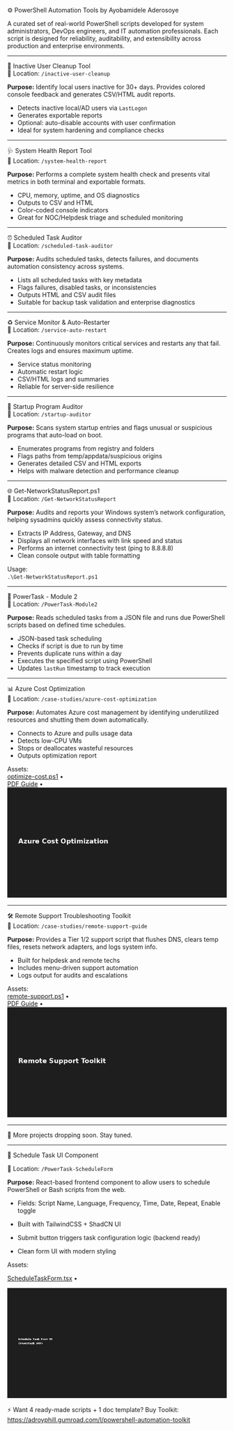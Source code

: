 ⚙️ PowerShell Automation Tools by Ayobamidele Aderosoye

A curated set of real-world PowerShell scripts developed for system administrators, DevOps engineers, and IT automation professionals. Each script is designed for reliability, auditability, and extensibility across production and enterprise environments.

---

🔧 Inactive User Cleanup Tool  
📂 Location: `/inactive-user-cleanup`

**Purpose:** Identify local users inactive for 30+ days. Provides colored console feedback and generates CSV/HTML audit reports.

- Detects inactive local/AD users via `LastLogon`
- Generates exportable reports
- Optional: auto-disable accounts with user confirmation
- Ideal for system hardening and compliance checks

---

🩺 System Health Report Tool  
📂 Location: `/system-health-report`

**Purpose:** Performs a complete system health check and presents vital metrics in both terminal and exportable formats.

- CPU, memory, uptime, and OS diagnostics
- Outputs to CSV and HTML
- Color-coded console indicators
- Great for NOC/Helpdesk triage and scheduled monitoring

---

⏰ Scheduled Task Auditor  
📂 Location: `/scheduled-task-auditor`

**Purpose:** Audits scheduled tasks, detects failures, and documents automation consistency across systems.

- Lists all scheduled tasks with key metadata
- Flags failures, disabled tasks, or inconsistencies
- Outputs HTML and CSV audit files
- Suitable for backup task validation and enterprise diagnostics

---

♻️ Service Monitor & Auto-Restarter  
📂 Location: `/service-auto-restart`

**Purpose:** Continuously monitors critical services and restarts any that fail. Creates logs and ensures maximum uptime.

- Service status monitoring
- Automatic restart logic
- CSV/HTML logs and summaries
- Reliable for server-side resilience

---

🚀 Startup Program Auditor  
📂 Location: `/startup-auditor`

**Purpose:** Scans system startup entries and flags unusual or suspicious programs that auto-load on boot.

- Enumerates programs from registry and folders
- Flags paths from temp/appdata/suspicious origins
- Generates detailed CSV and HTML exports
- Helps with malware detection and performance cleanup

---

🌐 Get-NetworkStatusReport.ps1  
📂 Location: `/Get-NetworkStatusReport`

**Purpose:** Audits and reports your Windows system’s network configuration, helping sysadmins quickly assess connectivity status.

- Extracts IP Address, Gateway, and DNS
- Displays all network interfaces with link speed and status
- Performs an internet connectivity test (ping to 8.8.8.8)
- Clean console output with table formatting

Usage:  
`.\Get-NetworkStatusReport.ps1`

---

🧠 PowerTask - Module 2  
📂 Location: `/PowerTask-Module2`

**Purpose:** Reads scheduled tasks from a JSON file and runs due PowerShell scripts based on defined time schedules.

- JSON-based task scheduling
- Checks if script is due to run by time
- Prevents duplicate runs within a day
- Executes the specified script using PowerShell
- Updates `lastRun` timestamp to track execution

---

📊 Azure Cost Optimization  
📂 Location: `/case-studies/azure-cost-optimization`

**Purpose:** Automates Azure cost management by identifying underutilized resources and shutting them down automatically.

- Connects to Azure and pulls usage data
- Detects low-CPU VMs
- Stops or deallocates wasteful resources
- Outputs optimization report

Assets:  
[optimize-cost.ps1](./case-studies/azure-cost-optimization/optimize-cost.ps1) •  
[PDF Guide](./case-studies/azure-cost-optimization/azure-cost-optimization.pdf) •  
![Preview](./case-studies/azure-cost-optimization/azure-cost-optimization.png)

---

🛠️ Remote Support Troubleshooting Toolkit  
📂 Location: `/case-studies/remote-support-guide`

**Purpose:** Provides a Tier 1/2 support script that flushes DNS, clears temp files, resets network adapters, and logs system info.

- Built for helpdesk and remote techs
- Includes menu-driven support automation
- Logs output for audits and escalations

Assets:  
[remote-support.ps1](./case-studies/remote-support-guide/remote-support.ps1) •  
[PDF Guide](./case-studies/remote-support-guide/remote-support-guide.pdf) •  
![Preview](./case-studies/remote-support-guide/remote-support-guide.png)

---

🔁 More projects dropping soon. Stay tuned.

---



🧩 Schedule Task UI Component  

📂 Location: `/PowerTask-ScheduleForm`



**Purpose:** React-based frontend component to allow users to schedule PowerShell or Bash scripts from the web.



- Fields: Script Name, Language, Frequency, Time, Date, Repeat, Enable toggle

- Built with TailwindCSS + ShadCN UI

- Submit button triggers task configuration logic (backend ready)

- Clean form UI with modern styling



Assets:  

[ScheduleTaskForm.tsx](./PowerTask-ScheduleForm/ScheduleTaskForm.tsx) •  

![Preview Image](./PowerTask-ScheduleForm/schedule_task_preview.png)

⚡ Want 4 ready-made scripts + 1 doc template?
Buy Toolkit: https://adroyphill.gumroad.com/l/powershell-automation-toolkit
